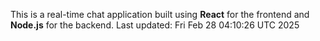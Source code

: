 This is a real-time chat application built using **React** for the frontend and **Node.js** for the backend.
Last updated: Fri Feb 28 04:10:26 UTC 2025
